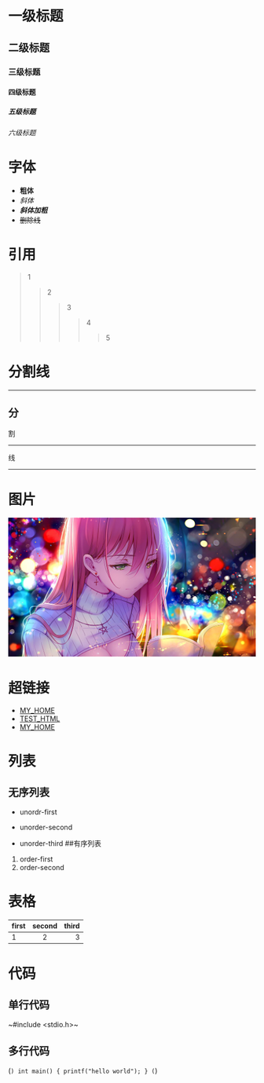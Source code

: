 # 一级标题
## 二级标题
### 三级标题
#### 四级标题
##### 五级标题
###### 六级标题

# 字体
- **粗体**
- *斜体*
- ***斜体加粗***
- ~~删除线~~

# 引用
>1
>>2
>>>3
>>>>4
>>>>>5

# 分割线
---
分
----
割
***
线
****

# 图片
![图片](beauty.jpg)

# 超链接
- [MY_HOME](https://github.com/YEGUIWU)
- [TEST_HTML](index.html)
- <a href="www.baidu.com" target="666"> MY_HOME</a>

# 列表
## 无序列表
- unordr-first
+ unorder-second
* unorder-third
##有序列表
1. order-first
2. order-second


# 表格
first|second|third
--|:--:|--:
1|2|3
# 代码
## 单行代码
~#include <stdio.h>~
## 多行代码
(```)
int main()
{
  printf("hello world");
}
(```)

